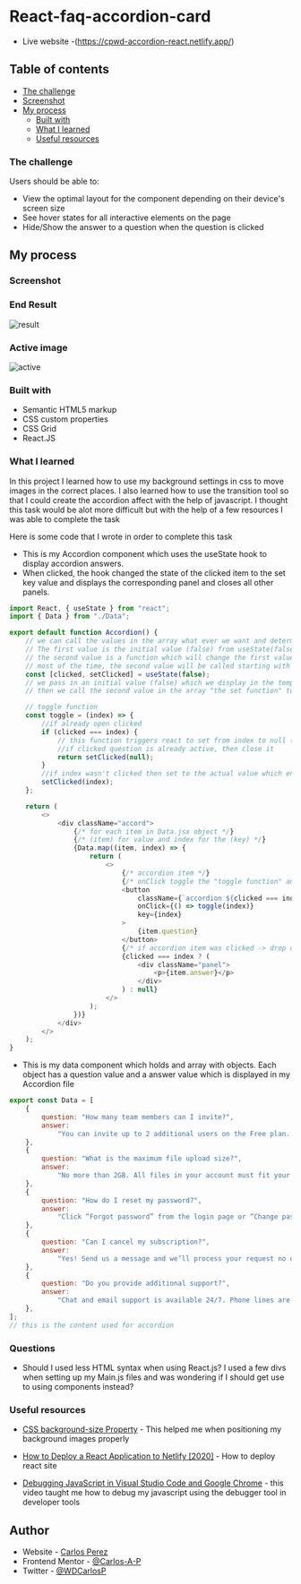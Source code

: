 # React-faq-accordion-card

- Live website -(https://cpwd-accordion-react.netlify.app/)

## Table of contents

- [The challenge](#the-challenge)
- [Screenshot](#screenshot)
- [My process](#my-process)
  - [Built with](#built-with)
  - [What I learned](#what-i-learned)
  - [Useful resources](#useful-resources)

### The challenge

Users should be able to:

- View the optimal layout for the component depending on their device's screen size
- See hover states for all interactive elements on the page
- Hide/Show the answer to a question when the question is clicked

## My process

### Screenshot

### End Result

![result](https://user-images.githubusercontent.com/85038929/126051502-46433f96-a7ba-4632-b3d8-9dfba57ea9b5.JPG)

### Active image

![active](https://user-images.githubusercontent.com/85038929/126051510-7bc6b36f-7159-439a-9332-e87307fdbf97.JPG)

### Built with

- Semantic HTML5 markup
- CSS custom properties
- CSS Grid
- React.JS

### What I learned

In this project I learned how to use my background settings in css to move images in the correct places. I also learned how to use the transition tool so that I could create the accordion affect with the help of javascript. I thought this task would be alot more difficult but with the help of a few resources I was able to complete the task

Here is some code that I wrote in order to complete this task

- This is my Accordion component which uses the useState hook to display accordion answers.
- When clicked, the hook changed the state of the clicked item to the set key value and displays the corresponding panel and closes all other panels.

```Javascript
import React, { useState } from "react";
import { Data } from "./Data";

export default function Accordion() {
	// we can call the values in the array what ever we want and determine which we clicked using the index
	// The first value is the initial value (false) from useState(false)
	// the second value is a function which will change the first value in the array
	// most of the time, the second value will be called starting with 'set' then what ever the first value is 'clicked'
	const [clicked, setClicked] = useState(false);
	// we pass in an initial value (false) which we display in the template
	// then we call the second value in the array "the set function" to update it and trigger a rerender

	// toggle function
	const toggle = (index) => {
		//if already open clicked
		if (clicked === index) {
			// this function triggers react to set from index to null (update value)
			//if clicked question is already active, then close it
			return setClicked(null);
		}
		//if index wasn't clicked then set to the actual value which ends up opening it
		setClicked(index);
	};

	return (
		<>
			<div className="accord">
				{/* for each item in Data.jsx object */}
				{/* (item) for value and index for the (key) */}
				{Data.map((item, index) => {
					return (
						<>
							{/* accordion item */}
							{/* onClick toggle the "toggle function" and pass the key which is our index and give active class*/}
							<button
								className={`accordion ${clicked === index ? "active" : ""}`}
								onClick={() => toggle(index)}
								key={index}
							>
								{item.question}
							</button>
							{/* if accordion item was clicked -> drop down value */}
							{clicked === index ? (
								<div className="panel">
									<p>{item.answer}</p>
								</div>
							) : null}
						</>
					);
				})}
			</div>
		</>
	);
}


```

- This is my data component which holds and array with objects. Each object has a question value and a answer value which is displayed in my Accordion file

```Javascript
export const Data = [
	{
		question: "How many team members can I invite?",
		answer:
			"You can invite up to 2 additional users on the Free plan. There is no limit on team members for the Premium plan.",
	},
	{
		question: "What is the maximum file upload size?",
		answer:
			"No more than 2GB. All files in your account must fit your allotted storage space.",
	},
	{
		question: "How do I reset my password?",
		answer:
			"Click “Forgot password” from the login page or “Change password” from your profile page. A reset link will be emailed to you.",
	},
	{
		question: "Can I cancel my subscription?",
		answer:
			"Yes! Send us a message and we’ll process your request no questions asked.",
	},
	{
		question: "Do you provide additional support?",
		answer:
			"Chat and email support is available 24/7. Phone lines are open during normal business hours.",
	},
];
// this is the content used for accordion

```

### Questions

- Should I used less HTML syntax when using React.js? I used a few divs when setting up my Main.js files and was wondering if I should get use to using components instead?

### Useful resources

- [CSS background-size Property](https://www.w3schools.com/cssref/css3_pr_background-size.asp) - This helped me when positioning my background images properly

- [How to Deploy a React Application to Netlify [2020]](https://www.youtube.com/watch?v=8KGLOJHqNMg&t=347s&ab_channel=PedroTech) - How to deploy react site

- [Debugging JavaScript in Visual Studio Code and Google Chrome](https://www.youtube.com/watch?v=AX7uybwukkk&ab_channel=JamesQQuick) - this video taught me how to debug my javascript using the debugger tool in developer tools

## Author

- Website - [Carlos Perez](https://carlospwd.netlify.app/)
- Frontend Mentor - [@Carlos-A-P](https://www.frontendmentor.io/profile/Carlos-A-P)
- Twitter - [@WDCarlosP](https://www.twitter.com/WDCarlosP)
